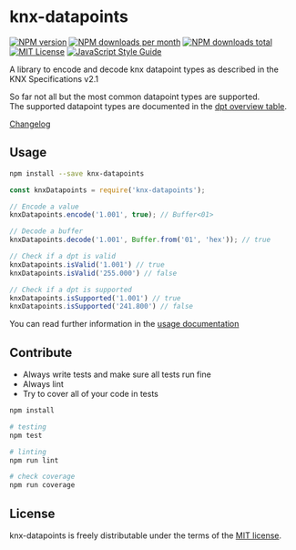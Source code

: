 # knx-datapoints

[![NPM version][npm-version-image]][npm-url]
[![NPM downloads per month][npm-downloads-month-image]][npm-url]
[![NPM downloads total][npm-downloads-total-image]][npm-url]
[![MIT License][license-image]][license-url]
[![JavaScript Style Guide](https://img.shields.io/badge/code_style-standard-brightgreen.svg)](https://standardjs.com)

A library to encode and decode knx datapoint types as described in the KNX Specifications v2.1

So far not all but the most common datapoint types are supported.  
The supported datapoint types are documented in the [dpt overview table](docs/DPTS.md).

[Changelog](CHANGELOG.md)

## Usage

```bash
npm install --save knx-datapoints
```

```javascript
const knxDatapoints = require('knx-datapoints');

// Encode a value
knxDatapoints.encode('1.001', true); // Buffer<01>

// Decode a buffer
knxDatapoints.decode('1.001', Buffer.from('01', 'hex')); // true

// Check if a dpt is valid
knxDatapoints.isValid('1.001') // true
knxDatapoints.isValid('255.000') // false

// Check if a dpt is supported
knxDatapoints.isSupported('1.001') // true
knxDatapoints.isSupported('241.800') // false
```

You can read further information in the [usage documentation](docs/USAGE.md)

## Contribute

- Always write tests and make sure all tests run fine
- Always lint
- Try to cover all of your code in tests

```bash
npm install

# testing
npm test

# linting
npm run lint

# check coverage
npm run coverage
```

## License

knx-datapoints is freely distributable under the terms of the [MIT license][license-url].

[npm-url]: https://npmjs.org/package/knx-datapoints
[npm-version-image]: https://img.shields.io/npm/v/knx-datapoints.svg
[npm-downloads-month-image]: https://img.shields.io/npm/dm/knx-datapoints.svg
[npm-downloads-total-image]: https://img.shields.io/npm/dt/knx-datapoints.svg

[license-image]: https://img.shields.io/badge/license-MIT-blue.svg
[license-url]: https://github.com/Rafelder/knx-datapoints/blob/master/LICENSE
